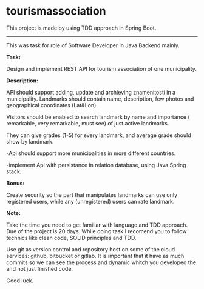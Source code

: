 # tourismassociation
This project is made by using TDD approach in Spring Boot.

<hr/>

This was task for role of Software Developer in Java Backend mainly.


<b>Task:</b>

Design and implement REST API for tourism association of one municipality.


<b>Description:</b>

API should support adding, update and archieving znamenitosti in a municipality.
Landmarks should contain name, description, few photos and geographical coordinates (Lat&Lon).

Visitors should be enabled to search landmark by
name and importance ( remarkable, very remarkable, must see) of just active landmarks.

They can give grades (1-5) for every landmark, and average grade should show by landmark.

-Api should support more municipalities in more different countries.

-implement Api with persistance in relation database, using Java Spring stack.


<b>Bonus:</b>

Create security so the part that manipulates landmarks can use only registered users,
while any (unregistered) users can rate landmark.


<b>Note:</b>

Take the time you need to get familiar with language and TDD approach. Due of the project is 20 days.
While doing task I recomend you to follow technics like clean code, SOLID principles and TDD.

Use git as version control and repository host on some of the cloud services: github, bitbucket or gitlab.
It is important that it have as much commits so we can see the process and dynamic whitch you developed the and not just finished code.


Good luck.



